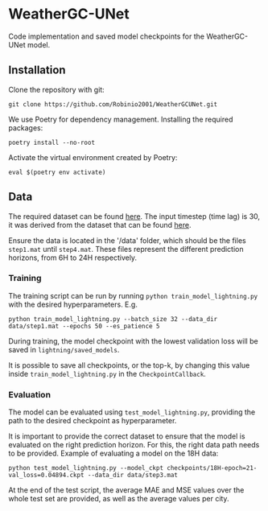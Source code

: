 # WeatherGC-UNet
Code implementation and saved model checkpoints for the WeatherGC-UNet model.

## Installation
Clone the repository with git:

```
git clone https://github.com/Robinio2001/WeatherGCUNet.git
```

We use Poetry for dependency management. Installing the required packages:

```
poetry install --no-root
```

Activate the virtual environment created by Poetry:

```
eval $(poetry env activate)
```

## Data
The required dataset can be found [here](https://drive.google.com/drive/folders/1dqtmmfyKg5X2aCa2W8pBvPCrxE7Tc974?usp=sharing). The input timestep (time lag) is 30, it was derived from the dataset that can be found [here](https://sites.google.com/view/siamak-mehrkanoon/code-data).

Ensure the data is located in the '/data' folder, which should be the files ```step1.mat``` until ```step4.mat```. These files represent the different prediction horizons, from 6H to 24H respectively.

### Training
The training script can be run by running ```python train_model_lightning.py``` with the desired hyperparameters. E.g.

```
python train_model_lightning.py --batch_size 32 --data_dir data/step1.mat --epochs 50 --es_patience 5
```

During training, the model checkpoint with the lowest validation loss will be saved in ```lightning/saved_models```. 

It is possible to save all checkpoints, or the top-k, by changing this value inside ```train_model_lightning.py``` in the ```CheckpointCallback```.

### Evaluation
The model can be evaluated using ```test_model_lightning.py```, providing the path to the desired checkpoint as hyperparameter. 

It is important to provide the correct dataset to ensure that the model is evaluated on the right prediction horizon. For this, the right data path needs to be provided. Example of evaluating a model on the 18H data:

```
python test_model_lightning.py --model_ckpt checkpoints/18H-epoch=21-val_loss=0.04894.ckpt --data_dir data/step3.mat
```

At the end of the test script, the average MAE and MSE values over the whole test set are provided, as well as the average values per city.


